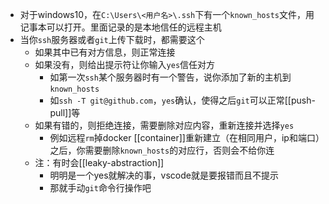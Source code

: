 - 对于windows10，在`C:\Users\<用户名>\.ssh`下有一个`known_hosts`文件，用记事本可以打开。里面记录的是本地信任的远程主机
- 当你`ssh`服务器或者`git`上传下载时，都需要这个
  - 如果其中已有对方信息，则正常连接
  - 如果没有，则给出提示符让你输入`yes`信任对方
    - 如第一次`ssh`某个服务器时有一个警告，说你添加了新的主机到`known_hosts`
    - 如`ssh -T git@github.com`，`yes`确认，使得之后`git`可以正常[[push-pull]]等
  - 如果有错的，则拒绝连接，需要删除对应内容，重新连接并选择`yes`
    - 例如远程`rm`掉docker [[container]]重新建立（在相同用户，ip和端口）之后，你需要删除`known_hosts`的对应行，否则会不给你连
  - 注：有时会[[leaky-abstraction]]
    - 明明是一个yes就解决的事，vscode就是要报错而且不提示
    - 那就手动`git`命令行操作吧